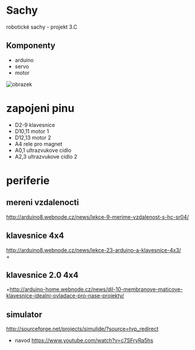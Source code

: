 ﻿# Sachy 
robotické sachy - projekt 3.C


## Komponenty

* arduino
* servo
* motor
 
![obrazek](http://digipak.org/zencart/images/ArduinoLeonardo.jpg)



# zapojeni pinu
 + D2-9 klavesnice
 + D10,11 motor 1
 + D12,13 motor 2
 + A4 rele pro magnet
 + A0,1 ultrazvukove cidlo
 + A2,3 ultrazvukove cidlo 2

# periferie
## mereni vzdalenocti 
http://arduino8.webnode.cz/news/lekce-9-merime-vzdalenost-s-hc-sr04/
## klavesnice 4x4
 http://arduino8.webnode.cz/news/lekce-23-arduino-a-klavesnice-4x3/		 
+
## klavesnice 2.0  4x4
+http://arduino-home.webnode.cz/news/dil-10-membranove-maticove-klavesnice-idealni-ovladace-pro-nase-projekty/

## simulator
http://sourceforge.net/projects/simulide/?source=typ_redirect
+ navod https://www.youtube.com/watch?v=c7SFryRa5hs

